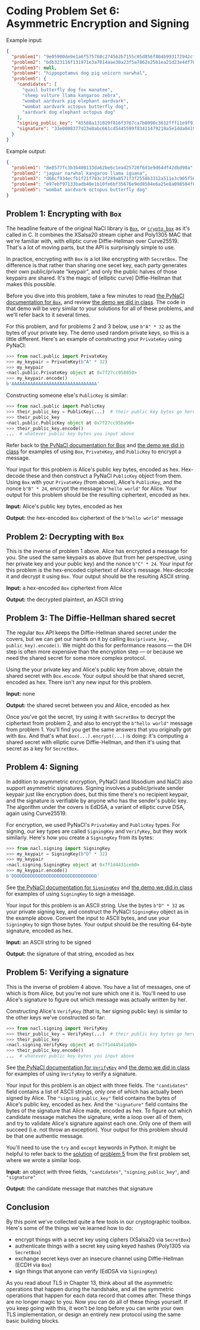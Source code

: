 # Coding Problem Set 6:<br>Asymmetric Encryption and Signing

Example input:

```json
{
  "problem1": "9e05900de9e1a6f575768c274562b7155c05d856f804b993172942cfabb1e716",
  "problem2": "bdb323116f131971e3a7014aae30a23f5a7862e25b1ea21d23e4df7628a974f7bf1763d9ea39480f2001c31c7c4dbfb8106f04b9",
  "problem3": null,
  "problem4": "hippopotamus dog pig unicorn narwhal",
  "problem5": {
    "candidates": [
      "quail butterfly dog fox manatee",
      "sheep vulture llama kangaroo zebra",
      "wombat aardvark pig elephant aardvark",
      "wombat aardvark octopus butterfly dog",
      "aardvark dog elephant octopus dog"
    ],
    "signing_public_key": "45588a131029f816f3767ca7b8090c3612fff11e9f91e96966e21b087b2acb90",
    "signature": "33e0008377d23e8abc661cd5445599f83411479210a5e1dda04195773e0ec682d0c06c0863c536456900b2a85d97753560283d8ed38f9453c2bb225fb494b506"
  }
}
```

Example output:

```json
{
  "problem1": "8e8577fc3b3b408133da62be6c1ead25728f6d1e9d64df42dbd90a",
  "problem2": "jaguar narwhal kangaroo llama iguana",
  "problem3": "d68cf934ecfb1f21f783c3f289a8571f3f2558b3312a511e3c905f566d3b3ab0",
  "problem4": "e97ebf97133badb40e1b10fe6bf35676e9ed8584e6a25e8a098504f6b9a12216c45fb15e0fdd11e9fdc4f8c08541fa38603bc432f9aa4e4b01687b952bd5b60e",
  "problem5": "wombat aardvark octopus butterfly dog"
}
```

## Problem 1: Encrypting with `Box`

The headline feature of the original NaCl library is
[`Box`](https://pynacl.readthedocs.io/en/latest/public/), or
[`crypto_box`](https://libsodium.gitbook.io/doc/public-key_cryptography/authenticated_encryption)
as it's called in C. It combines the XSalsa20 stream cipher and Poly1305 MAC
that we're familiar with, with elliptic curve Diffie-Hellman over Curve25519.
That's a lot of moving parts, but the API is surprisingly simple to use.

In practice, encrypting with `Box` is a lot like encrypting with `SecretBox`.
The difference is that rather than sharing one secet key, each party generates
their own public/private "keypair", and only the public halves of those
keypairs are shared. It's the magic of (elliptic curve) Diffie-Hellman that
makes this possible.

Before you dive into this problem, take a few minutes to read [the PyNaCl
documentation for `Box`](https://pynacl.readthedocs.io/en/latest/public/), and
review [the demo we did in
class](https://github.com/oconnor663/applied_crypto_2021_fall/blob/main/demos/asymmetric.py).
The code in that demo will be very similar to your solutions for all of these
problems, and we'll refer back to it several times.

For this problem, and for problems 2 and 3 below, use `b"A" * 32` as the bytes
of your private key. The demo used random private keys, so this is a little
different. Here's an example of constructing your `PrivateKey` using PyNaCl:

```python
>>> from nacl.public import PrivateKey
>>> my_keypair = PrivateKey(b"A" * 32)
>>> my_keypair
<nacl.public.PrivateKey object at 0x7f27cc958850>
>>> my_keypair.encode()
b'AAAAAAAAAAAAAAAAAAAAAAAAAAAAAAAA'
```

Constructing someone else's `PublicKey` is similar:

```python
>>> from nacl.public import PublicKey
>>> their_public_key = PublicKey(...)  # their public key bytes go here
>>> their_public_key
<nacl.public.PublicKey object at 0x7f27cc95ba90>
>>> their_public_key.encode()
...  # whatever public key bytes you input above
```

Refer back to [the PyNaCl documentation for
Box](https://pynacl.readthedocs.io/en/latest/public/) and [the demo we did in
class](https://github.com/oconnor663/applied_crypto_2021_fall/blob/main/demos/asymmetric.py)
for examples of using `Box`, `PrivateKey`, and `PublicKey` to encrypt a
message.

Your input for this problem is Alice's public key bytes, encoded as hex.
Hex-decode these and then construct a PyNaCl `PublicKey` object from them.
Using `Box` with your `PrivateKey` (from above), Alice's `PublicKey`, and the
nonce `b"B" * 24`, encrypt the message `b"hello world"` for Alice. Your output
for this problem should be the resulting ciphertext, encoded as hex.

**Input:** Alice's public key bytes, encoded as hex

**Output:** the hex-encoded `Box` ciphertext of the `b"hello world"` message

## Problem 2: Decrypting with `Box`

This is the inverse of problem 1 above. Alice has encrypted a message for you.
She used the same keypairs as above (but from her perspective, using her
private key and your public key) and the nonce `b"C" * 24`. Your input for this
problem is the hex-encoded ciphertext of Alice's message. Hex-decode it and
decrypt it using `Box`. Your output should be the resulting ASCII string.

**Input:** a hex-encoded `Box` ciphertext from Alice

**Output:** the decrypted plaintext, an ASCII string

## Problem 3: The Diffie-Hellman shared secret

The regular `Box` API keeps the Diffie-Hellman shared secret under the covers,
but we can get our hands on it by calling `Box(private_key,
public_key).encode()`. We might do this for performance reasons — the DH step
is often more expensive than the encryption step — or because we need the
shared secret for some more complex protocol.

Using the your private key and Alice's public key from above, obtain the shared
secret with `Box.encode`. Your output should be that shared secret, encoded as
hex. There isn't any new input for this problem.

**Input:** none

**Output:** the shared secret between you and Alice, encoded as hex

Once you've got the secret, try using it with `SecretBox` to decrypt the
ciphertext from problem 2, and also to encrypt the `b"hello world"` message
from problem 1. You'll find you get the same answers that you originally got
with `Box`. And that's what `Box(...).encrypt(...)` is doing: it's computing a
shared secret with elliptic curve Diffie-Hellman, and then it's using that
secret as a key for `SecretBox`.

## Problem 4: Signing

In addition to asymmetric encryption, PyNaCl (and libsodium and NaCl) also
support asymmetric signatures. Signing involves a public/private sender keypair
just like encryption does, but this time there's no recipient keypair, and the
signature is verifiable by anyone who has the sender's public key. The
algorithm under the covers is EdDSA, a variant of elliptic curve DSA, again
using Curve25519.

For encryption, we used PyNaCl's `PrivateKey` and `PublicKey` types. For
signing, our key types are called `SigningKey` and `VerifyKey`, but they work
similarly. Here's how you create a `SigningKey` from its bytes:

```python
>>> from nacl.signing import SigningKey
>>> my_keypair = SigningKey(b"D" * 32)
>>> my_keypair
<nacl.signing.SigningKey object at 0x7f1d4431ceb0>
>>> my_keypair.encode()
b'DDDDDDDDDDDDDDDDDDDDDDDDDDDDDDDD'
```

See [the PyNaCl documentation for
`SigningKey`](https://pynacl.readthedocs.io/en/latest/signing/) and [the demo
we did in
class](https://github.com/oconnor663/applied_crypto_2021_fall/blob/main/demos/asymmetric.py)
for examples of using `SigningKey` to sign a message.

Your input for this problem is an ASCII string. Use the bytes `b"D" * 32` as
your private signing key, and construct the PyNaCl `SigningKey` object as in
the example above. Convert the input to ASCII bytes, and use your `SigningKey`
to sign those bytes. Your output should be the resulting 64-byte signature,
encoded as hex.

**Input:** an ASCII string to be signed

**Output:** the signature of that string, encoded as hex

## Problem 5: Verifying a signature

This is the inverse of problem 4 above. You have a list of messages, one of
which is from Alice, but you're not sure which one it is. You'll need to use
Alice's signature to figure out which message was actually written by her.

Constructing Alice's `VerifyKey` (that is, her signing public key) is similar
to the other keys we've constructed so far:

```python
>>> from nacl.signing import VerifyKey
>>> their_public_key = VerifyKey(...)  # their public key bytes go here
>>> their_public_key
<nacl.signing.VerifyKey object at 0x7f1d44541a90>
>>> their_public_key.encode()
...  # whatever public key bytes you input above
```

See [the PyNaCl documentation for
`VerifyKey`](https://pynacl.readthedocs.io/en/latest/signing/) and [the demo we
did in
class](https://github.com/oconnor663/applied_crypto_2021_fall/blob/main/demos/asymmetric.py)
for examples of using `VerifyKey` to verify a signature.

Your input for this problem is an object with three fields. The `"candidates"`
field contains a list of ASCII strings, only one of which has actually been
signed by Alice. The `"signing_public_key"` field contains the bytes of Alice's
public key, encoded as hex. And the `"signature"` field contains the bytes of
the signature that Alice made, encoded as hex. To figure out which candidate
message matches the signature, write a loop over all of them, and try to
validate Alice's signature against each one. Only one of them will succeed
(i.e. not throw an exception). Your output for this problem should be that one
authentic message.

You'll need to use the `try` and `except` keywords in Python. It might be
helpful to refer back to the
[solution](../pset1/solution_py/solution.py#L43-L56) of [problem
5](../pset1#problem-5) from the first problem set, where we wrote a similar
loop.

**Input:** an object with three fields, `"candidates"`, `"signing_public_key"`, and `"signature"`

**Output:** the candidate message that matches that signature

## Conclusion

By this point we've collected quite a few tools in our cryptographic toolbox.
Here's some of the things we've learned how to do:

- encrypt things with a secret key using ciphers (XSalsa20 via `SecretBox`)
- authenticate things with a secret key using keyed hashes (Poly1305 via
  `SecretBox`)
- exchange secret keys over an insecure channel using Diffie-Hellman (ECDH via
  `Box`)
- sign things that anyone can verify (EdDSA via `SigningKey`)

As you read about TLS in Chapter 13, think about all the asymmetric operations
that happen during the handshake, and all the symmetric operations that happen
for each data record that comes after. These things are no longer magic to you.
Now you can do all of these things yourself. If you keep going with this, it
won't be long before you can write your own TLS implementation, or design an
entirely new protocol using the same basic building blocks.
